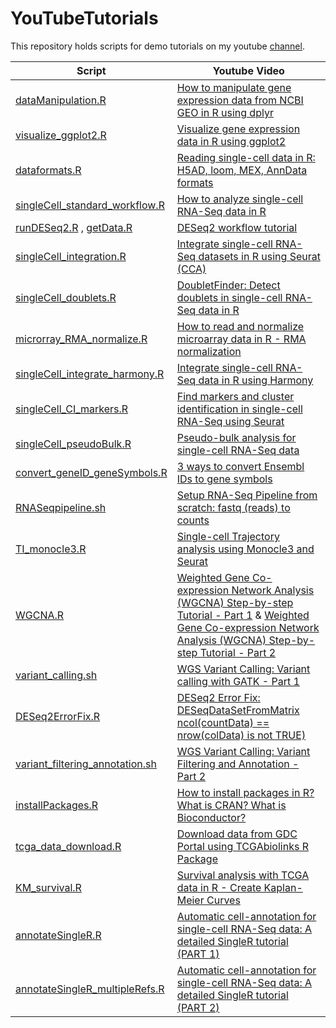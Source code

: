 # YouTubeTutorials


This repository holds scripts for demo tutorials on my youtube [channel](https://www.youtube.com/channel/UCnXs-Nq1dzMZQOKUHKW3rdw).

| Script | Youtube Video |
| --- | --- |
| [dataManipulation.R](https://github.com/kpatel427/YouTubeTutorials/blob/main/dataManipulation.R) | [How to manipulate gene expression data from NCBI GEO in R using dplyr](https://www.youtube.com/watch?v=4CkRXGWmAbU&t=1s) |
| [visualize_ggplot2.R](https://github.com/kpatel427/YouTubeTutorials/blob/main/visualize_ggplot2.R) | [Visualize gene expression data in R using ggplot2](https://www.youtube.com/watch?v=RukuTtiY4Sg&t=11s) |
| [dataformats.R](https://github.com/kpatel427/YouTubeTutorials/blob/main/dataformats.R) | [Reading single-cell data in R: H5AD, loom, MEX, AnnData formats](https://youtu.be/3xcTpqQzUwQ) |
| [singleCell_standard_workflow.R](https://github.com/kpatel427/YouTubeTutorials/blob/main/singleCell_standard_workflow.R) | [How to analyze single-cell RNA-Seq data in R](https://www.youtube.com/watch?v=5HBzgsz8qyk) |
| [runDESeq2.R](https://github.com/kpatel427/YouTubeTutorials/blob/main/runDESeq2.R) , [getData.R](https://github.com/kpatel427/YouTubeTutorials/blob/main/getData.R) | [DESeq2 workflow tutorial](https://youtu.be/OzNzO8qwwp0) |
| [singleCell_integration.R](https://github.com/kpatel427/YouTubeTutorials/blob/main/singleCell_integration.R) | [Integrate single-cell RNA-Seq datasets in R using Seurat (CCA)](https://youtu.be/HrbeaEJqKcY) |
| [singleCell_doublets.R](https://github.com/kpatel427/YouTubeTutorials/blob/main/singleCell_doublets.R)  |  [DoubletFinder: Detect doublets in single-cell RNA-Seq data in R](https://youtu.be/NqvAS4HgmrE) |
| [microrray_RMA_normalize.R](https://github.com/kpatel427/YouTubeTutorials/blob/main/microrray_RMA_normalize.R) | [How to read and normalize microarray data in R - RMA normalization](https://youtu.be/TtlvC67pdOM)|
| [singleCell_integrate_harmony.R](https://github.com/kpatel427/YouTubeTutorials/blob/main/singleCell_integrate_harmony.R) | [Integrate single-cell RNA-Seq data in R using Harmony](https://youtu.be/zEuqhiu341I) |
| [singleCell_CI_markers.R](https://github.com/kpatel427/YouTubeTutorials/blob/main/singleCell_CI_markers.R) | [Find markers and cluster identification in single-cell RNA-Seq using Seurat](https://youtu.be/1i6T9hpvwg0) |
| [singleCell_pseudoBulk.R](https://github.com/kpatel427/YouTubeTutorials/blob/main/singleCell_pseudoBulk.R) | [Pseudo-bulk analysis for single-cell RNA-Seq data](https://youtu.be/04gB2owLKus) |
| [convert_geneID_geneSymbols.R](https://github.com/kpatel427/YouTubeTutorials/blob/main/convert_geneID_geneSymbols.R) | [3 ways to convert Ensembl IDs to gene symbols](https://youtu.be/cWe359VnfaY) |
| [RNASeqpipeline.sh](https://github.com/kpatel427/YouTubeTutorials/blob/main/RNASeqpipeline.sh) | [Setup RNA-Seq Pipeline from scratch: fastq (reads) to counts](https://youtu.be/lG11JjovJHE)|
| [TI_monocle3.R](https://github.com/kpatel427/YouTubeTutorials/blob/main/TI_monocle3.R) | [Single-cell Trajectory analysis using Monocle3 and Seurat](https://youtu.be/iq4T_uzMFcY) |
| [WGCNA.R](https://github.com/kpatel427/YouTubeTutorials/blob/main/WGCNA.R) | [Weighted Gene Co-expression Network Analysis (WGCNA) Step-by-step Tutorial - Part 1](https://youtu.be/gYE59uEMXT4) & [Weighted Gene Co-expression Network Analysis (WGCNA) Step-by-step Tutorial - Part 2](https://youtu.be/mzXIxjPr_Mc) |
| [variant_calling.sh](https://github.com/kpatel427/YouTubeTutorials/blob/main/variant_calling.sh) | [WGS Variant Calling: Variant calling with GATK - Part 1](https://youtu.be/iHkiQvxyr5c) |
| [DESeq2ErrorFix.R](https://github.com/kpatel427/YouTubeTutorials/blob/main/DESeq2ErrorFix.R) | [DESeq2 Error Fix: DESeqDataSetFromMatrix ncol(countData) == nrow(colData) is not TRUE)](https://youtu.be/nks7ibkBud8) |
| [variant_filtering_annotation.sh](https://github.com/kpatel427/YouTubeTutorials/blob/main/variant_filtering_annotation.sh) | [WGS Variant Calling: Variant Filtering and Annotation - Part 2](https://youtu.be/XZ8scaScfjw) |
| [installPackages.R](https://github.com/kpatel427/YouTubeTutorials/blob/main/installPackages.R) | [How to install packages in R? What is CRAN? What is Bioconductor?](https://youtu.be/GM6MCBkVNtQ) |
| [tcga_data_download.R](https://github.com/kpatel427/YouTubeTutorials/blob/main/tcga_data_download.R) | [Download data from GDC Portal using TCGAbiolinks R Package](https://youtu.be/UWXv9dUpxNE) |
| [KM_survival.R](https://github.com/kpatel427/YouTubeTutorials/blob/main/KM_survival.R) | [Survival analysis with TCGA data in R - Create Kaplan-Meier Curves](https://youtu.be/DnygUTAZFmM) |
| [annotateSingleR.R](https://github.com/kpatel427/YouTubeTutorials/blob/main/annotateSingleR.R) |[Automatic cell-annotation for single-cell RNA-Seq data: A detailed SingleR tutorial (PART 1)](https://youtu.be/7RuPGaWcY0Y) |
| [annotateSingleR_multipleRefs.R](https://github.com/kpatel427/YouTubeTutorials/blob/main/annotateSingleR_multipleRefs.R) |[Automatic cell-annotation for single-cell RNA-Seq data: A detailed SingleR tutorial (PART 2)]() |

